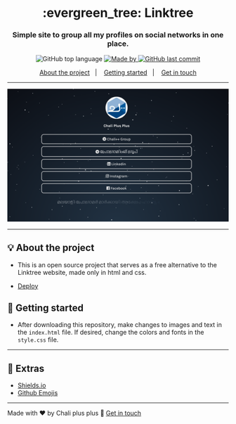 <h1 align="center">:evergreen_tree: Linktree</h1>
<h3 align="center">Simple site to group all my profiles on social networks in one place.</h3>

<p align="center">
  <img alt="GitHub top language" src="https://img.shields.io/github/languages/top/ajmalbinnizam/linktree?color=%234caf50">
  
  <a href="https://www.linkedin.com/in/ajmalbinnizam/">
    <img alt="Made by" src="https://avatars.githubusercontent.com/u/59437292?s=60&v=4">
  </a>
  

  
  <a href="https://github.com/ajmalbinnizam/linktree/commits/master">
    <img alt="GitHub last commit" src="https://img.shields.io/github/last-commit/ajmalbinnizam/linktree?color=%234caf50">
  </a>
</p>

<p align="center">
  <a href="#bulb-about-the-project">About the project</a>&nbsp;&nbsp;&nbsp;|&nbsp;&nbsp;&nbsp;
  <a href="#rocket-getting-started">Getting started</a>&nbsp;&nbsp;&nbsp;|&nbsp;&nbsp;&nbsp;
  <a href="#star2-extras">Get in touch</a>
</p>

---

<p align="center">
  <img alt="Layout" src="img/layout.PNG">
</p>

---

## :bulb: About the project

- This is an open source project that serves as a free alternative to the Linktree website, made only in html and css.

- [Deploy](https://ajmalbinnizam.github.io/linktree)

## :rocket: Getting started

- After downloading this repository, make changes to images and text in the `index.html` file. If desired, change the colors and fonts in the `style.css` file.

---

## :star2: Extras
- [Shields.io](https://shields.io/)
- [Github Emojis](https://gist.github.com/rxaviers/7360908)

---

Made with ♥ by Chali plus plus :wave: [Get in touch](https://instagram.com/chalipluplus)
